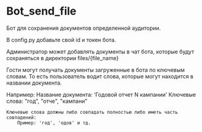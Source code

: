 # Bot_send_file

Бот для сохранения документов определенной аудитории.

В config.py добавьте свой id и токен бота.

Администратор может добавлять документы в чат бота, которые будут сохраняться в директории files/{file_name}

Гости могут получать документы загруженные в бота по ключевым словам. То есть пользователь водит слова, которые могут находится в названии документа.

Например: 
    Название документа: 'Годовой отчет N кампании'
    Ключевые слова: "год", "отче", "кампани"

    Ключевые слова должны либо совпадать полностью либо иметь часть совпадений:
        Пример: 'год', 'одов' и тд.
    
    
